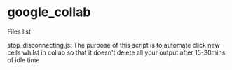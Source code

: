 # google_collab

Files list

stop_disconnecting.js:
The purpose of this script is to automate click new cells whilst in collab so that it doesn't delete all your output after 15-30mins of idle time
